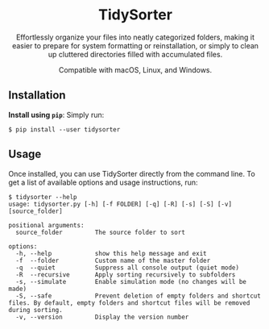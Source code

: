 <h1 align="center">
TidySorter
</h1>
<p align="center">
Effortlessly organize your files into neatly categorized folders, making it easier to prepare for system formatting or reinstallation, or simply to clean up cluttered directories filled with accumulated files.
</p>
<p align="center">
Compatible with macOS, Linux, and Windows.
</p>

## Installation

**Install using `pip`**: Simply run:
```console
$ pip install --user tidysorter
```

## Usage

Once installed, you can use TidySorter directly from the command line. To get a list of available options and usage instructions, run:
```console
$ tidysorter --help
usage: tidysorter.py [-h] [-f FOLDER] [-q] [-R] [-s] [-S] [-v] [source_folder]

positional arguments:
  source_folder         The source folder to sort

options:
  -h, --help            show this help message and exit
  -f  --folder          Custom name of the master folder
  -q  --quiet           Suppress all console output (quiet mode)
  -R  --recursive       Apply sorting recursively to subfolders
  -s, --simulate        Enable simulation mode (no changes will be made)
  -S, --safe            Prevent deletion of empty folders and shortcut files. By default, empty folders and shortcut files will be removed during sorting.
  -v, --version         Display the version number
```